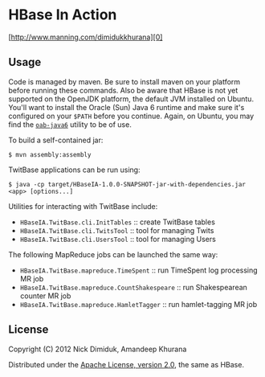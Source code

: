 # HBase In Action

[http://www.manning.com/dimidukkhurana][0]

## Usage

Code is managed by maven. Be sure to install maven on your platform
before running these commands. Also be aware that HBase is not yet
supported on the OpenJDK platform, the default JVM installed on
Ubuntu. You'll want to install the Oracle (Sun) Java 6 runtime and
make sure it's configured on your `$PATH` before you continue. Again,
on Ubuntu, you may find the [`oab-java6`][1] utility to be of use.

To build a self-contained jar:

    $ mvn assembly:assembly

TwitBase applications can be run using:

    $ java -cp target/HBaseIA-1.0.0-SNAPSHOT-jar-with-dependencies.jar <app> [options...]

Utilities for interacting with TwitBase include:

 - `HBaseIA.TwitBase.cli.InitTables` :: create TwitBase tables
 - `HBaseIA.TwitBase.cli.TwitsTool` :: tool for managing Twits
 - `HBaseIA.TwitBase.cli.UsersTool` :: tool for managing Users

The following MapReduce jobs can be launched the same way:

 - `HBaseIA.TwitBase.mapreduce.TimeSpent` :: run TimeSpent log
   processing MR job
 - `HBaseIA.TwitBase.mapreduce.CountShakespeare` :: run
   Shakespearean counter MR job
 - `HBaseIA.TwitBase.mapreduce.HamletTagger` :: run
   hamlet-tagging MR job

## License

Copyright (C) 2012 Nick Dimiduk, Amandeep Khurana

Distributed under the [Apache License, version 2.0][2], the same as HBase.

[0]: http://www.manning.com/dimidukkhurana
[1]: https://github.com/flexiondotorg/oab-java6
[2]: http://www.apache.org/licenses/LICENSE-2.0.html

